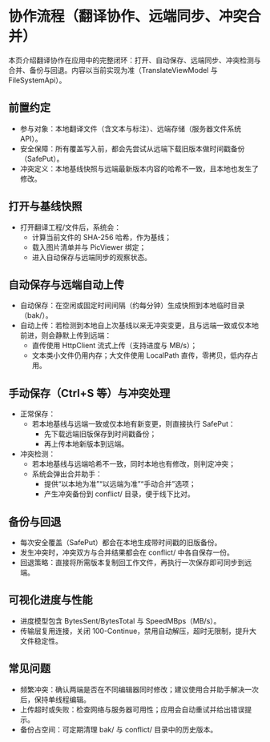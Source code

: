 # 协作流程（翻译协作、远端同步、冲突合并）

本页介绍翻译协作在应用中的完整闭环：打开、自动保存、远端同步、冲突检测与合并、备份与回退。内容以当前实现为准（TranslateViewModel 与 FileSystemApi）。

## 前置约定

- 参与对象：本地翻译文件（含文本与标注）、远端存储（服务器文件系统 API）。
- 安全保障：所有覆盖写入前，都会先尝试从远端下载旧版本做时间戳备份（SafePut）。
- 冲突定义：本地基线快照与远端最新版本内容的哈希不一致，且本地也发生了修改。

## 打开与基线快照

- 打开翻译工程/文件后，系统会：
  - 计算当前文件的 SHA-256 哈希，作为基线；
  - 载入图片清单并与 PicViewer 绑定；
  - 进入自动保存与远端同步的观察状态。

## 自动保存与远端自动上传

- 自动保存：在空闲或固定时间间隔（约每分钟）生成快照到本地临时目录（bak/）。
- 自动上传：若检测到本地自上次基线以来无冲突变更，且与远端一致或仅本地前进，则会静默上传到远端：
  - 直传使用 HttpClient 流式上传（支持进度与 MB/s）；
  - 文本类小文件仍用内存；大文件使用 LocalPath 直传，零拷贝，低内存占用。

## 手动保存（Ctrl+S 等）与冲突处理

- 正常保存：
  - 若本地基线与远端一致或仅本地有新变更，则直接执行 SafePut：
    - 先下载远端旧版保存到时间戳备份；
    - 再上传本地新版本到远端。
- 冲突检测：
  - 若本地基线与远端哈希不一致，同时本地也有修改，则判定冲突；
  - 系统会弹出合并助手：
    - 提供“以本地为准”“以远端为准”“手动合并”选项；
    - 产生冲突备份到 conflict/ 目录，便于线下比对。

## 备份与回退

- 每次安全覆盖（SafePut）都会在本地生成带时间戳的旧版备份。
- 发生冲突时，冲突双方与合并结果都会在 conflict/ 中各自保存一份。
- 回退策略：直接将所需版本复制回工作文件，再执行一次保存即可同步到远端。

## 可视化进度与性能

- 进度模型包含 BytesSent/BytesTotal 与 SpeedMBps（MB/s）。
- 传输层复用连接，关闭 100-Continue，禁用自动解压，超时无限制，提升大文件稳定性。

## 常见问题

- 频繁冲突：确认两端是否在不同编辑器同时修改；建议使用合并助手解决一次后，保持单线程编辑。
- 上传超时或失败：检查网络与服务器可用性；应用会自动重试并给出错误提示。
- 备份占空间：可定期清理 bak/ 与 conflict/ 目录中的历史版本。
